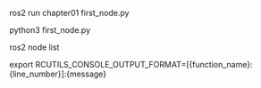 <!-- 创建第一个ros 节点 -->


<!-- 运行节点 -->
<!-- 注意这里chapter01不是一个包，运行会失败 -->
ros2 run chapter01 first_node.py
<!-- success -->
python3 first_node.py

<!-- 查看节点列表 -->
ros2 node list


<!-- 环境变量配置，修改日志的输出格式 -->
export RCUTILS_CONSOLE_OUTPUT_FORMAT=[{function_name}:{line_number}]:{message}
